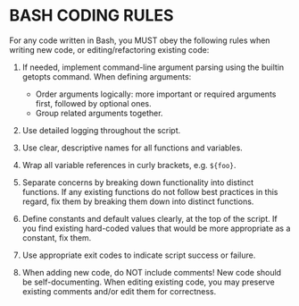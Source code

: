 # BASH CODING RULES

For any code written in Bash, you MUST obey the following rules when writing new code, or editing/refactoring existing code:

1. If needed, implement command-line argument parsing using the builtin getopts command. When defining arguments:
   * Order arguments logically: more important or required arguments first, followed by optional ones.
   * Group related arguments together.

2. Use detailed logging throughout the script.

3. Use clear, descriptive names for all functions and variables.

4. Wrap all variable references in curly brackets, e.g. `${foo}`.

5. Separate concerns by breaking down functionality into distinct functions. If any existing  functions do not follow best practices in this regard, fix them by breaking them down into distinct functions.

6. Define constants and default values clearly, at the top of the script. If you find existing hard-coded values that would be more appropriate as a constant, fix them.

7. Use appropriate exit codes to indicate script success or failure.

8. When adding new code, do NOT include comments! New code should be self-documenting. When editing existing code, you may preserve existing comments and/or edit them for correctness.
